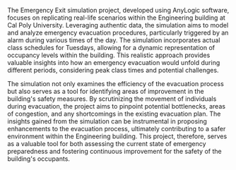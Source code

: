 The Emergency Exit simulation project, developed using AnyLogic software, focuses on replicating real-life scenarios within the Engineering building at Cal Poly University. Leveraging authentic data, the simulation aims to model and analyze emergency evacuation procedures, particularly triggered by an alarm during various times of the day. The simulation incorporates actual class schedules for Tuesdays, allowing for a dynamic representation of occupancy levels within the building. This realistic approach provides valuable insights into how an emergency evacuation would unfold during different periods, considering peak class times and potential challenges.

The simulation not only examines the efficiency of the evacuation process but also serves as a tool for identifying areas of improvement in the building's safety measures. By scrutinizing the movement of individuals during evacuation, the project aims to pinpoint potential bottlenecks, areas of congestion, and any shortcomings in the existing evacuation plan. The insights gained from the simulation can be instrumental in proposing enhancements to the evacuation process, ultimately contributing to a safer environment within the Engineering building. This project, therefore, serves as a valuable tool for both assessing the current state of emergency preparedness and fostering continuous improvement for the safety of the building's occupants.
